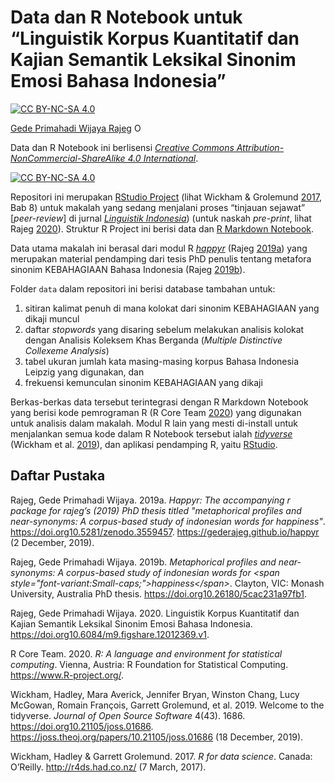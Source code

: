 
<!-- README.md is generated from README.Rmd. Please edit that file -->

# Data dan R Notebook untuk “Linguistik Korpus Kuantitatif dan Kajian Semantik Leksikal Sinonim Emosi Bahasa Indonesia”

<!-- badges: start -->

[![CC
BY-NC-SA 4.0](https://img.shields.io/badge/lisensi-CC%20BY--NC--SA%204.0-informational.svg)](https://creativecommons.org/licenses/by-nc-sa/4.0/)

[Gede Primahadi Wijaya
Rajeg](https://figshare.com/authors/Gede_Primahadi_Wijaya_Rajeg/1234749)
<a itemprop="sameAs" content="https://orcid.org/0000-0002-2047-8621" href="https://orcid.org/0000-0002-2047-8621" target="orcid.widget" rel="noopener noreferrer" style="vertical-align:top;"><img src="https://orcid.org/sites/default/files/images/orcid_16x16.png" style="width:1em;margin-right:.5em;" alt="ORCID iD icon"></a>

Data dan R Notebook ini berlisensi [*Creative Commons
Attribution-NonCommercial-ShareAlike 4.0
International*](https://creativecommons.org/licenses/by-nc-sa/4.0/).

[![CC
BY-NC-SA 4.0](https://licensebuttons.net/l/by-nc-sa/4.0/88x31.png)](https://creativecommons.org/licenses/by-nc-sa/4.0/)

<!-- badges: end -->

Repositori ini merupakan [RStudio
Project](https://support.rstudio.com/hc/en-us/articles/200526207-Using-Projects)
(lihat Wickham & Grolemund [2017](#ref-wickham_r_2017), Bab 8) untuk
makalah yang sedang menjalani proses “tinjauan sejawat”
\[*peer-review*\] di jurnal [*Linguistik
Indonesia*](http://ojs.linguistik-indonesia.org/index.php/linguistik_indonesia))
(untuk naskah *pre-print*, lihat Rajeg [2020](#ref-Rajeg2020)). Struktur
R Project ini berisi data dan [R Markdown
Notebook](https://rmarkdown.rstudio.com/lesson-10.html).

Data utama makalah ini berasal dari modul R
[*happyr*](https://gederajeg.github.io/happyr/) (Rajeg
[2019](#ref-happyr2019)[a](#ref-happyr2019)) yang merupakan material
pendamping dari tesis PhD penulis tentang metafora sinonim KEBAHAGIAAN
Bahasa Indonesia (Rajeg
[2019](#ref-rajeg_metaphorical_2019)[b](#ref-rajeg_metaphorical_2019)).

Folder `data` dalam repositori ini berisi database tambahan untuk:

1.  sitiran kalimat penuh di mana kolokat dari sinonim KEBAHAGIAAN yang
    dikaji muncul
2.  daftar *stopwords* yang disaring sebelum melakukan analisis kolokat
    dengan Analisis Koleksem Khas Berganda (*Multiple Distinctive
    Collexeme Analysis*)
3.  tabel ukuran jumlah kata masing-masing korpus Bahasa Indonesia
    Leipzig yang digunakan, dan
4.  frekuensi kemunculan sinonim KEBAHAGIAAN yang dikaji

Berkas-berkas data tersebut terintegrasi dengan R Markdown Notebook yang
berisi kode pemrograman R (R Core Team [2020](#ref-rcore2020)) yang
digunakan untuk analisis dalam makalah. Modul R lain yang mesti
di-install untuk menjalankan semua kode dalam R Notebook tersebut ialah
[*tidyverse*](https://www.tidyverse.org) (Wickham et al.
[2019](#ref-wickham_welcome_2019)), dan aplikasi pendamping R, yaitu
[RStudio](https://rstudio.com).

## Daftar Pustaka

<div id="refs" class="references">

<div id="ref-happyr2019">

Rajeg, Gede Primahadi Wijaya. 2019a. *Happyr: The accompanying r package
for rajeg’s (2019) PhD thesis titled "metaphorical profiles and
near-synonyms: A corpus-based study of indonesian words for happiness"*.
<https://doi.org10.5281/zenodo.3559457>.
<https://gederajeg.github.io/happyr> (2 December, 2019).

</div>

<div id="ref-rajeg_metaphorical_2019">

Rajeg, Gede Primahadi Wijaya. 2019b. *Metaphorical profiles and
near-synonyms: A corpus-based study of indonesian words for \<span
style="font-variant:Small-caps;"\>happiness\</span\>*. Clayton, VIC:
Monash University, Australia PhD thesis.
<https://doi.org10.26180/5cac231a97fb1>.

</div>

<div id="ref-Rajeg2020">

Rajeg, Gede Primahadi Wijaya. 2020. Linguistik Korpus Kuantitatif dan
Kajian Semantik Leksikal Sinonim Emosi Bahasa Indonesia.
<https://doi.org10.6084/m9.figshare.12012369.v1>.

</div>

<div id="ref-rcore2020">

R Core Team. 2020. *R: A language and environment for statistical
computing*. Vienna, Austria: R Foundation for Statistical Computing.
<https://www.R-project.org/>.

</div>

<div id="ref-wickham_welcome_2019">

Wickham, Hadley, Mara Averick, Jennifer Bryan, Winston Chang, Lucy
McGowan, Romain François, Garrett Grolemund, et al. 2019. Welcome to the
tidyverse. *Journal of Open Source Software* 4(43). 1686.
<https://doi.org10.21105/joss.01686>.
<https://joss.theoj.org/papers/10.21105/joss.01686> (18 December, 2019).

</div>

<div id="ref-wickham_r_2017">

Wickham, Hadley & Garrett Grolemund. 2017. *R for data science*. Canada:
O’Reilly. <http://r4ds.had.co.nz/> (7 March, 2017).

</div>

</div>
